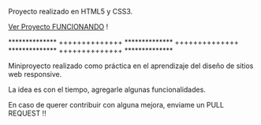 Proyecto realizado en HTML5 y CSS3.

[Ver Proyecto FUNCIONANDO](https://agusvigno.github.io/bienes-raices) !

************** ++++++++++++++ ************** ++++++++++++++ ************** ++++++++++++++ **************

Miniproyecto realizado como práctica en el aprendizaje del diseño de sitios web responsive.

La idea es con el tiempo, agregarle algunas funcionalidades.

En caso de querer contribuir con alguna mejora, enviame un PULL REQUEST !!
